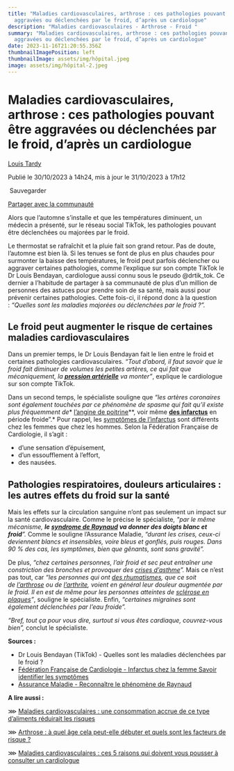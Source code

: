 ```yaml
---
title: "Maladies cardiovasculaires, arthrose : ces pathologies pouvant être
  aggravées ou déclenchées par le froid, d’après un cardiologue"
description: "Maladies cardiovasculaires - Arthrose - Froid "
summary: "Maladies cardiovasculaires, arthrose : ces pathologies pouvant être
  aggravées ou déclenchées par le froid, d’après un cardiologue"
date: 2023-11-16T21:20:55.356Z
thumbnailImagePosition: left
thumbnailImage: assets/img/hôpital.jpeg
image: assets/img/hôpital-2.jpeg
---
```

<!--StartFragment-->

# Maladies cardiovasculaires, arthrose : ces pathologies pouvant être aggravées ou déclenchées par le froid, d’après un cardiologue

[Louis Tardy](https://www.femmeactuelle.fr/profile/public/louis-tardy "Louis Tardy")

Publié le 30/10/2023 à 14h24, mis à jour le 31/10/2023 à 17h12

 Sauvegarder

[Partager avec la communauté](https://www.femmeactuelle.fr/sante/sante-pratique/maladies-cardiovasculaires-arthrose-ces-pathologies-declenchees-ou-aggravees-par-le-froid-dapres-un-cardiologue-2164856#logoraOverview)

Alors que l’automne s’installe et que les températures diminuent, un médecin a présenté, sur le réseau social TikTok, les pathologies pouvant être déclenchées ou majorées par le froid.

Le thermostat se rafraîchit et la pluie fait son grand retour. Pas de doute, l’automne est bien là. Si les tenues se font de plus en plus chaudes pour surmonter la baisse des températures, le froid peut parfois déclencher ou aggraver certaines pathologies, comme l’explique sur son compte TikTok le Dr Louis Bendayan, cardiologue aussi connu sous le pseudo @drtik_tok. Ce dernier a l’habitude de partager à sa communauté de plus d’un million de personnes des astuces pour prendre soin de sa santé, mais aussi pour prévenir certaines pathologies. Cette fois-ci, il répond donc à la question : *“Quelles sont les maladies majorées ou déclenchées par le froid ?”.*

## **Le froid peut augmenter le risque de certaines maladies cardiovasculaires**

Dans un premier temps, le Dr Louis Bendayan fait le lien entre le froid et certaines pathologies cardiovasculaires. *“Tout d’abord, il faut savoir que le froid fait diminuer de volumes les petites artères, ce qui fait que mécaniquement, la **[pression artérielle](https://www.femmeactuelle.fr/sante/sante-pratique/pression-arterielle-comment-savoir-si-votre-tension-est-normale-2097961)** va monter”*, explique le cardiologue sur son compte TikTok.

Dans un second temps, le spécialiste souligne que *“les artères coronaires sont également touchées par ce phénomène de spasme qui fait qu’il existe plus fréquemment de** [l’angine de poitrine](https://www.femmeactuelle.fr/sante/sante-pratique/cause-symptomes-qu-est-ce-que-angine-de-poitrine-45981)**, voir même **[des infarctus](https://www.femmeactuelle.fr/sante/maladie/infarctus-definition-symptomes-traitements-et-sequelles-2128109)** en période froide”.* Pour rappel, les [symptômes de l’infarctus](https://www.femmeactuelle.fr/sante/sante-pratique/infarctus-chez-la-femme-les-symptomes-specifiques-qui-doivent-alerter-2144497) sont différents chez les femmes que chez les hommes. Selon la Fédération Française de Cardiologie, il s’agit :

* d’une sensation d’épuisement,
* d’un essoufflement à l’effort,
* des nausées.

## **Pathologies respiratoires, douleurs articulaires : les autres effets du froid sur la santé**

Mais les effets sur la circulation sanguine n’ont pas seulement un impact sur la santé cardiovasculaire. Comme le précise le spécialiste, *"par le même mécanisme, **le [syndrome de Raynaud](https://www.femmeactuelle.fr/sante/maladie/syndrome-de-raynaud-2127510) va donner des doigts blanc et froid**”.* Comme le souligne l’Assurance Maladie, *“durant les crises, ceux-ci deviennent blancs et insensibles, voire bleus et gonflés, puis rouges. Dans 90 % des cas, les symptômes, bien que gênants, sont sans gravité”.*

De plus, *“chez certaines personnes, l’air froid et sec peut entraîner une constriction des bronches et provoquer des [crises d’asthme](https://www.femmeactuelle.fr/sante/maladie/crise-dasthme-comment-la-reconnaitre-que-faire-quand-sinquieter-2136734)”.* Mais ce n’est pas tout, car *“les personnes qui ont [des rhumatismes](https://www.femmeactuelle.fr/sante/sante-pratique/rhumatismes-les-causes-les-symptomes-et-les-meilleurs-traitements-2102759), que ce soit de [l’arthrose](https://www.femmeactuelle.fr/sante/maladie/arthrose-symptomes-causes-traitement-et-prise-en-charge-2127439) ou de [l’arthrite](https://www.femmeactuelle.fr/sante/maladie/arthrite-2128695), voient en général leur douleur augmentée par le froid. Il en est de même pour les personnes atteintes de [sclérose en plaques](https://www.femmeactuelle.fr/sante/sante-pratique/sclerose-en-plaques-les-symptomes-de-cette-maladie-auto-immune-chronique-2150256)”*, souligne le spécialiste. Enfin, *“certaines migraines sont également déclenchées par l’eau froide”.*

*“Bref, tout ça pour vous dire, surtout si vous êtes cardiaque, couvrez-vous bien”,* conclut le spécialiste.

**Sources :**

* Dr Louis Bendayan (TikTok) - Quelles sont les maladies déclenchées par le froid ?
* [Fédération Française de Cardiologie - Infarctus chez la femme Savoir identifier les symptômes](https://www.fedecardio.org/presse/infarctus-chez-la-femme-savoir-identifier-les-symptomes/)
* [Assurance Maladie - Reconnaître le phénomène de Raynaud](https://www.ameli.fr/assure/sante/themes/phenomene-raynaud/definition-symptomes-causes)

**A lire aussi :**

⋙ [Maladies cardiovasculaires : une consommation accrue de ce type d’aliments réduirait les risques](https://www.femmeactuelle.fr/sante/news-sante/maladies-cardiovasculaires-une-consommation-accrue-de-ce-type-daliments-reduirait-les-risques-2164875)

⋙ [Arthrose : à quel âge cela peut-elle débuter et quels sont les facteurs de risque ?](https://www.femmeactuelle.fr/sante/sante-pratique/arthrose-a-quel-age-cela-peut-elle-debuter-et-quels-sont-les-facteurs-de-risque-2164824)

⋙ [Maladies cardiovasculaires : ces 5 raisons qui doivent vous pousser à consulter un cardiologue](https://www.femmeactuelle.fr/sante/news-sante/maladies-cardiovasculaires-ces-5-raisons-qui-doivent-vous-pousser-a-consulter-un-cardiologue-2157737)

<!--EndFragment-->